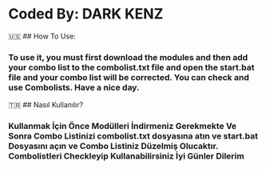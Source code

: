 # Coded By: DARK KENZ

🇺🇸 ## How To Use:
### To use it, you must first download the modules and then add your combo list to the combolist.txt file and open the start.bat file and your combo list will be corrected. You can check and use Combolists. Have a nice day.

🇹🇷 ## Nasıl Kullanılır?
### Kullanmak İçin Önce Modülleri İndirmeniz Gerekmekte Ve Sonra Combo Listinizi combolist.txt dosyasına atın ve start.bat Dosyasını açın ve Combo Listiniz Düzelmiş Olucaktır. Combolistleri Checkleyip Kullanabilirsiniz İyi Günler Dilerim
